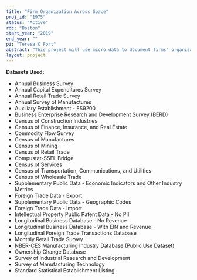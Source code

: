```yaml
---
title: "Firm Organization Across Space"
proj_id: "1975"
status: "Active"
rdc: "Boston"
start_year: "2019"
end_year: ""
pi: "Teresa C Fort"
abstract: "This project will use micro data to document firms’ organization of activities across space, and to assess how differences in firms’ geography and international trade activity affect their performance and innovation. A key element in the project is understanding firms’ decisions to own multiple establishments across different locations and industries. We will link detailed input usage data and product line information from the Census of Manufactures (CMF) and the Census of Retail Trade (CRT) to the international trade transactions databases. We will use these rich data to assess whether within-firm variation across establishments and international trade data can be used to impute missing data at the establishment level. We will also assess the extent to which the specific inputs or products that are pre-listed on the various economic census forms can be updated both to gather more relevant information and to reduce respondent burden. This project will also assess the extent to which various decisions, such as technology upgrading, take place at the establishment versus firm level. We will combine technology information from various surveys to document whether use of different technologies, such as electronic networks, are made at the establishment or firm level. By comparing technology responses across surveys, we can shed light on the accuracy of individual surveys. Most importantly, assessing the extent of heterogeneity within a firm and across establishments will provide the Census Bureau with valuable information on whether future technology surveys need to be conducted at the firm versus establishment level."
layout: project
---
```


**Datasets Used:**

  - Annual Business Survey 
  - Annual Capital Expenditures Survey 
  - Annual Retail Trade Survey 
  - Annual Survey of Manufactures 
  - Auxiliary Establishment - ES9200 
  - Business Enterprise Research and Development Survey (BERD) 
  - Census of Construction Industries 
  - Census of Finance, Insurance, and Real Estate 
  - Commodity Flow Survey 
  - Census of Manufactures 
  - Census of Mining 
  - Census of Retail Trade 
  - Compustat-SSEL Bridge 
  - Census of Services 
  - Census of Transportation, Communications, and Utilities 
  - Census of Wholesale Trade 
  - Supplementary Public Data - Economic Indicators and Other Industry Metrics 
  - Foreign Trade Data - Export 
  - Supplementary Public Data - Geographic Codes 
  - Foreign Trade Data - Import 
  - Intellectual Property Public Patent Data - No PII 
  - Longitudinal Business Database - No Revenue 
  - Longitudinal Business Database - With EIN and Revenue 
  - Longitudinal Foreign Trade Transactions Database 
  - Monthly Retail Trade Survey 
  - NBER-CES Manufacturing Industry Database (Public Use Dataset) 
  - Ownership Change Database 
  - Survey of Industrial Research and Development 
  - Survey of Manufacturing Technology 
  - Standard Statistical Establishment Listing 

